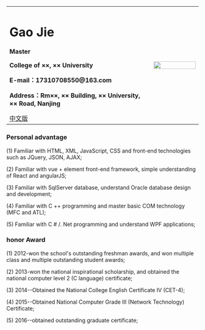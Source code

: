 <div>
<table border="0">
  <tr>
    <td>
      <h1>Gao Jie</h1>
      <p><b>Master</b></p>
      <p><b>College of ××, ×× University</b></p>
      <p><b>E-mail：17310708550@163.com</b></p>
      <p><b>Address：Rm××, ×× Building, ×× University, ×× Road, Nanjing</b></p>
      <a href="/Homepage/index.html">中文版</a>
    </td>
    <td width="25%">
      <img src="/Homepage/main.jpg" width="100%">
    </td>
  </tr>
</table>
</div>

### Personal advantage
<p> (1) Familiar with HTML, XML, JavaScript, CSS and front-end technologies such as JQuery, JSON, AJAX; </ p>
<p> (2) Familiar with vue + element front-end framework, simple understanding of React and angularJS; </ p>
<p> (3) Familiar with SqlServer database, understand Oracle database design and development; </ p>
<p> (4) Familiar with C ++ programming and master basic COM technology (MFC and ATL); </ p>
<p> (5) Familiar with C # /. Net programming and understand WPF applications; </ p>

### honor Award
<p> (1) 2012-won the school's outstanding freshman awards, and won multiple class and multiple outstanding student awards; </ p>
<p> (2) 2013-won the national inspirational scholarship, and obtained the national computer level 2 (C language) certificate; </ p>
<p> (3) 2014--Obtained the National College English Certificate IV (CET-4); </ p>
<p> (4) 2015--Obtained National Computer Grade III (Network Technology) Certificate; </ p>
<p> (5) 2016--obtained outstanding graduate certificate; </ p>
